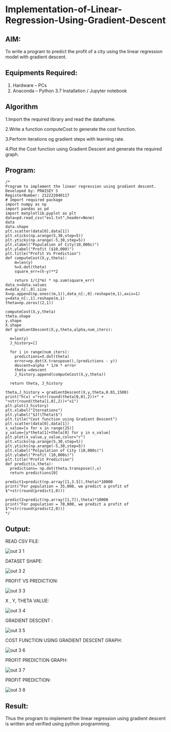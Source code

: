 # Implementation-of-Linear-Regression-Using-Gradient-Descent

## AIM:
To write a program to predict the profit of a city using the linear regression model with gradient descent.

## Equipments Required:
1. Hardware – PCs
2. Anaconda – Python 3.7 Installation / Jupyter notebook

## Algorithm
 1.Import the required library and read the dataframe.

 2.Write a function computeCost to generate the cost function.

 3.Perform iterations og gradient steps with learning rate.

 4.Plot the Cost function using Gradient Descent and generate the required graph.

## Program:
```
/*
Program to implement the linear regression using gradient descent.
Developed by: PRAISEY S
RegisterNumber: 212222040117
# Import required package
import numpy as np
import pandas as pd
import matplotlib.pyplot as plt
data=pd.read_csv("ex1.txt",header=None)
data
data.shape
plt.scatter(data[0],data[1])
plt.xticks(np.arange(5,30,step=5))
plt.yticks(np.arange(-5,30,step=5))
plt.xlabel("Population of City(10,000s)")
plt.ylabel("Profit ($10,000)")
plt.title("Profit Vs Prediction")
def computeCost(X,y,theta):
    m=len(y)
    h=X.dot(theta)
    square_err=(h-y)**2

    return 1/(2*m) * np.sum(square_err)
data_n=data.values
m=data_n[:,0].size
X=np.append(np.ones((m,1)),data_n[:,0].reshape(m,1),axis=1)
y=data_n[:,1].reshape(m,1)
theta=np.zeros((2,1))

computeCost(X,y,theta)
theta.shape
y.shape
X.shape
def gradientDescent(X,y,theta,alpha,num_iters):
  
  m=len(y)
  J_history=[]

  for i in range(num_iters):
    predictions=X.dot(theta)
    error=np.dot(X.transpose(),(predictions - y))
    descent=alpha * 1/m * error
    theta-=descent
    J_history.append(computeCost(X,y,theta))

  return theta, J_history
  
theta,J_history = gradientDescent(X,y,theta,0.01,1500)
print("h(x) ="+str(round(theta[0,0],2))+" + "+str(round(theta[1,0],2))+"x1")
plt.plot(J_history)
plt.xlabel("Iternations")
plt.ylabel("$J(\Theta)$")
plt.title("Cost function using Gradient Descent")
plt.scatter(data[0],data[1])
x_value=[x for x in range(25)]
y_value=[y*theta[1]+theta[0] for y in x_value]
plt.plot(x_value,y_value,color="r")
plt.xticks(np.arange(5,30,step=5))
plt.yticks(np.arange(-5,30,step=5))
plt.xlabel("Polpulation of City (10,000s)")
plt.ylabel("Profit (10,000s)")
plt.title("Profit Prediction")
def predict(x,theta):
  predictions= np.dot(theta.transpose(),x)
  return predictions[0]
  
predict1=predict(np.array([1,3.5]),theta)*10000
print("For population = 35,000, we predict a profit of $"+str(round(predict1,0)))

predict2=predict(np.array([1,7]),theta)*10000
print("For population = 70,000, we predict a profit of $"+str(round(predict2,0))) 
*/
```

## Output:

READ CSV FILE:

![out 3 1](https://github.com/PRAISEYSOLOMON/Implementation-of-Linear-Regression-Using-Gradient-Descent/assets/119394259/ea550585-d65d-4215-92a0-42c80d68e097)

DATASET SHAPE:

![out 3 2](https://github.com/PRAISEYSOLOMON/Implementation-of-Linear-Regression-Using-Gradient-Descent/assets/119394259/9da7999a-ed12-4b05-957c-641c2484bf4f)

PROFIT VS PREDICTION:

![out 3 3](https://github.com/PRAISEYSOLOMON/Implementation-of-Linear-Regression-Using-Gradient-Descent/assets/119394259/2c9d9c0a-9c30-4269-b6fd-671e294ccfef)

X , Y, THETA VALUE:

![out 3 4](https://github.com/PRAISEYSOLOMON/Implementation-of-Linear-Regression-Using-Gradient-Descent/assets/119394259/8ebaa8cf-e191-4116-b8f5-1ad0aad28adb)

GRADIENT DESCENT :

![out 3 5](https://github.com/PRAISEYSOLOMON/Implementation-of-Linear-Regression-Using-Gradient-Descent/assets/119394259/4d2a7fd6-bb32-4a99-a38d-bb7f0d72503c)

COST FUNCTION USING GRADIENT DESCENT GRAPH:

![out 3 6](https://github.com/PRAISEYSOLOMON/Implementation-of-Linear-Regression-Using-Gradient-Descent/assets/119394259/9ede3154-3d1c-4488-b873-6b8fbf74e2d5)

PROFIT PREDICTION GRAPH:

![out 3 7](https://github.com/PRAISEYSOLOMON/Implementation-of-Linear-Regression-Using-Gradient-Descent/assets/119394259/57d77fbb-927b-4925-aa3c-76807cf564cc)

PROFIT PREDICTION:

![out 3 8](https://github.com/PRAISEYSOLOMON/Implementation-of-Linear-Regression-Using-Gradient-Descent/assets/119394259/3f89d0dc-b0cc-4fb0-b052-426ea22451a1)


## Result:
Thus the program to implement the linear regression using gradient descent is written and verified using python programming.
